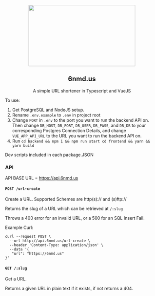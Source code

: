 <div align="center">

<img src="https://6nmd.us/logo.png" width="350" height="200">

## 6nmd.us

A simple URL shortener in Typescript and VueJS

</div>

To use:

1. Get PostgreSQL and NodeJS setup.
2. Rename `.env.example` to `.env` in project root
3. Change `PORT` in `.env` to the port you want to run the backend API on. Then change `DB_HOST`, `DB_PORT`, `DB_USER`, `DB_PASS`, and `DB_DB` to your corresponding Postgres Connection Details, and change `VUE_APP_API_URL` to the URL you want to run the backend API on.
4. Run `cd backend && npm i && npm run start cd frontend && yarn && yarn build`

Dev scripts included in each package.JSON

### API

API BASE URL = https://api.6nmd.us

#### `POST /url-create`

Create a URL. Supported Schemes are http(s):// and (s)ftp://

Returns the slug of a URL which can be retrieved at `/:slug`

Throws a 400 error for an invalid URL, or a 500 for an SQL Insert Fail.

Example Curl:

```
curl --request POST \
  --url http://api.6nmd.us/url-create \
  --header 'Content-Type: application/json' \
  --data '{
   "url": "https://6nmd.us"
}'
```

#### `GET /:slug`

Get a URL.

Returns a given URL in plain text if it exists, if not returns a 404.
